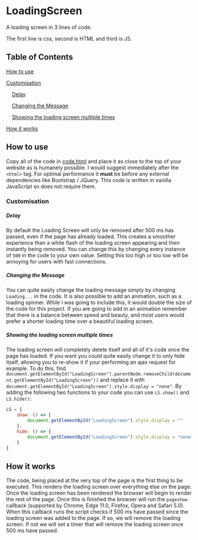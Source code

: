 # LoadingScreen

A loading screen in 3 lines of code.

The first line is css, second is HTML and third is JS.

## Table of Contents

[How to use](#how-to-use)

[Customisation](#customisation)

&nbsp;&nbsp;&nbsp;&nbsp;[Delay](#delay)

&nbsp;&nbsp;&nbsp;&nbsp;[Changing the Message](#changing-the-message)

&nbsp;&nbsp;&nbsp;&nbsp;[Showing the loading screen multiple times](#showing-the-loading-screen-multiple-times)

[How it works](#how-it-works)

## How to use

Copy all of the code in [code.html](https://raw.githubusercontent.com/cyruscook/LoadingScreen/master/code.html) and place it as close to the top of your website as is humanely possible. I would suggest immediately after the `<html>` tag. For optimal performance it **must** be before any external dependencies like Bootstrap / JQuery. This code is written in vanilla JavaScript so does not require them.

### Customisation

##### Delay

By default the Loading Screen will only be removed after 500 ms has passed, even if the page has already loaded. This creates a smoother experience than a white flash of the loading screen appearing and then instantly being removed. You can change this by changing every instance of `500` in the code to your own value. Setting this too high or too low will be annoying for users with fast connections.

##### Changing the Message

You can quite easily change the loading message simply by changing `Loading...` in the code. It is also possible to add an animation, such as a loading spinner. While I was going to include this, it would double the size of the code for this project. If you are going to add in an animation remember that there is a balance between speed and beauty, and most users would prefer a shorter loading time over a beautiful loading screen.

##### Showing the loading screen multiple times

The loading screen will completely delete itself and all of it's code once the page has loaded. If you want you could quite easily change it to only hide itself, allowing you to re-show it if your performing an ajax request for example.
To do this, find `document.getElementById("LoadingScreen").parentNode.removeChild(document.getElementById("LoadingScreen"))` and replace it with `document.getElementById("LoadingScreen").style.display = "none"`.
By adding the following two functions to your code you can use `LS.show()` and `LS.hide()`:
```javascript
LS = {
	show: () => {
		document.getElementById("LoadingScreen").style.display = ""
	},
	hide: () => {
		document.getElementById("LoadingScreen").style.display = "none"
	}
}
```

## How it works

The code, being placed at the very top of the page is the first thing to be executed. This renders the loading screen over everything else on the page. Once the loading screen has been rendered the browser will begin to render the rest of the page. 
Once this is finished the browser will run the `pageshow` callback (supported by Chrome, Edge 11.0, Firefox, Opera and Safari 5.0). 
When this callback runs the script checks if 500 ms have passed since the loading screen was added to the page. If so, we will remove the loading screen. If not we will set a timer that will remove the loading screen once 500 ms have passed.